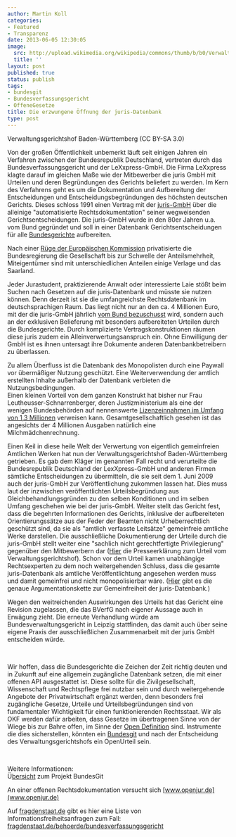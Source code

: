 ```yaml
---
author: Martin Koll
categories:
- Featured
- Transparenz
date: 2013-06-05 12:30:05
image:
  src: http://upload.wikimedia.org/wikipedia/commons/thumb/b/b0/Verwaltungsgerichtshof_%28VGH%29_Baden-W%C3%BCrttemberg.JPG/800px-Verwaltungsgerichtshof_%28VGH%29_Baden-W%C3%BCrttemberg.JPG
  title: ''
layout: post
published: true
status: publish
tags:
- bundesgit
- Bundesverfassungsgericht
- OffeneGesetze
title: Die erzwungene Öffnung der juris-Datenbank
type: post
---
```


 Verwaltungsgerichtshof Baden-Württemberg (CC BY-SA 3.0)

Von der großen Öffentlichkeit unbemerkt läuft seit einigen Jahren ein Verfahren zwischen der Bundesrepublik Deutschland, vertreten durch das Bundesverfassungsgericht und der LeXxpress-GmbH. Die Firma LeXxpress klagte darauf im gleichen Maße wie der Mitbewerber die juris GmbH mit Urteilen und deren Begründungen des Gerichts beliefert zu werden. Im Kern des Verfahrens geht es um die Dokumentation und Aufbereitung der Entscheidungen und Entscheidungsbegründungen des höchsten deutschen Gerichts. Dieses schloss 1991 einen Vertrag mit der [juris-GmbH](http://de.wikipedia.org/wiki/Juris) über die alleinige "automatisierte Rechtsdokumentation" seiner wegweisenden Gerichtsentscheidungen. Die juris-GmbH wurde in den 80er Jahren u.a. vom Bund gegründet und soll in einer Datenbank Gerichtsentscheidungen für alle [Bundesgerichte](http://de.wikipedia.org/wiki/Bundesgericht_%28Deutschland%29) aufbereiten.

Nach einer [Rüge der Europäischen Kommission](http://europa.eu/rapid/press-release_IP-09-580_de.htm) privatisierte die Bundesregierung die Gesellschaft bis zur Schwelle der Anteilsmehrheit, Miteigentümer sind mit unterschiedlichen Anteilen einige Verlage und das Saarland. 

Jeder Jurastudent, praktizierende Anwalt oder interessierte Laie stößt beim Suchen nach Gesetzen auf die juris-Datenbank und müsste sie nutzen können. Denn derzeit ist sie die umfangreichste Rechtsdatenbank im deutschsprachigen Raum. Das liegt nicht nur an den ca. 4 Millionen Euro, mit der die juris-GmbH jährlich [vom Bund bezuschusst](http://irights.info/zugang-zu-amtlichen-werken-ein-rechtsstaatliches-armutszeugnis/14138) wird, sondern auch an der exklusiven Belieferung mit besonders aufbereiteten Urteilen durch die Bundesgerichte. Durch komplizierte Vertragskonstruktionen räumen diese juris zudem ein Alleinverwertungsanspruch ein. Ohne Einwilligung der GmbH ist es ihnen untersagt ihre Dokumente anderen Datenbankbetreibern zu überlassen.

Zu allem Überfluss ist die Datenbank des Monopolisten durch eine Paywall vor übermäßiger Nutzung geschützt. Eine Weiterverwendung der amtlich erstellten Inhalte außerhalb der Datenbank verbieten die Nutzungsbedingungen.  
Einen kleinen Vorteil von dem ganzen Konstrukt hat bisher nur Frau Leutheusser-Schnarrenberger, deren Justizministerium als eine der wenigen Bundesbehörden auf nennenswerte [Lizenzeinnahmen im Umfang von 1,3 Millionen](http://dipbt.bundestag.de/dip21/btd/17/123/1712347.pdf) verweisen kann. Gesamtgesellschaftlich gesehen ist das angesichts der 4 Millionen Ausgaben natürlich eine Milchmädchenrechnung.

Einen Keil in diese heile Welt der Verwertung von eigentlich gemeinfreien Amtlichen Werken hat nun der Verwaltungsgerichtshof Baden-Württemberg getrieben. Es gab dem Kläger im genannten Fall recht und verurteilte die Bundesrepublik Deutschland der LexXpress-GmbH und anderen Firmen sämtliche Entscheidungen zu übermitteln, die sie seit dem 1. Juni 2009 auch der juris-GmbH zur Veröffentlichung zukommen lassen hat. Dies muss laut der inzwischen veröffentlichten Urteilsbegründung aus Gleichbehandlungsgründen zu den selben Konditionen und im selben Umfang geschehen wie bei der juris-GmbH. Weiter stellt das Gericht fest, dass die begehrten Informationen des Gerichts, inklusive der aufbereiteten Orientierungssätze aus der Feder der Beamten nicht Urheberrechtlich geschützt sind, da sie als "amtlich verfasste Leitsätze" gemeinfreie amtliche Werke darstellen. Die ausschließliche Dokumentierung der Urteile durch die juris-GmbH stellt weiter eine "sachlich nicht gerechtfertigte Privilegierung" gegenüber den Mitbewerbern dar ([Hier](http://vghmannheim.de/servlet/PB/menu/1284509/index.html?ROOT=1153033) die Presseerklärung zum Urteil vom Verwaltungsgerichtshof). Schon vor dem Urteil kamen unabhängige Rechtsexperten zu dem noch weitergehenden Schluss, dass die gesamte juris-Datenbank als amtliche Veröffentlichtung angesehen werden muss und damit gemeinfrei und nicht monopolisierbar wäre. ([Hier](http://delegibus.com/2011,2.pdf) gibt es die genaue Argumentationskette zur Gemeinfreiheit der juris-Datenbank.)

Wegen den weitreichenden Auswirkungen des Urteils hat das Gericht eine Revision zugelassen, die das BVerfG nach eigener Aussage auch in Erwägung zieht. Die erneute Verhandlung würde am Bundesverwaltungsgericht in Leipzig stattfinden, das damit auch über seine eigene Praxis der ausschließlichen Zusammenarbeit mit der juris GmbH entscheiden würde.

 

Wir hoffen, dass die Bundesgerichte die Zeichen der Zeit richtig deuten und in Zukunft auf eine allgemein zugängliche Datenbank setzen, die mit einer offenen API ausgestattet ist. Diese sollte für die Zivilgesellschaft, Wissenschaft und Rechtspflege frei nutzbar sein und durch weitergehende Angebote der Privatwirtschaft ergänzt werden, denn besonders frei zugängliche Gesetze, Urteile und Urteilsbegründungen sind von fundamentaler Wichtigkeit für einen funktionierenden Rechtsstaat. Wir als OKF werden dafür arbeiten, dass Gesetze im übertragenen Sinne von der Wiege bis zur Bahre offen, im Sinne der [Open Definition](http://opendefinition.org/) sind. Instrumente die dies sicherstellen, könnten ein [Bundesgit](http://www.golem.de/news/bundesgit-ein-git-repository-fuer-deutsche-gesetze-1208-93709.html) und nach der Entscheidung des Verwaltungsgerichtshofs ein OpenUrteil sein.

 

Weitere Informationen:  
Ü[bersicht](http://okfnlabs.org/blog/2012/12/13/bundesgit-german-laws-on-github.html) zum Projekt BundesGit

An einer offenen Rechtsdokumentation versucht sich [www.openjur.de](www.openjur.de)

Auf [fragdenstaat.de](http://fragdenstaat.de) gibt es hier eine Liste von Informationsfreiheitsanfragen zum Fall:  
[fragdenstaat.de/behoerde/bundesverfassungsgericht](https://fragdenstaat.de/behoerde/bundesverfassungsgericht)